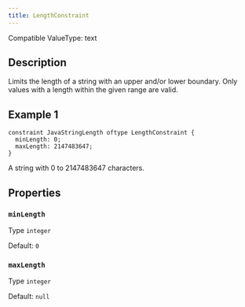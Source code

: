 ```yaml
---
title: LengthConstraint
---
```


<!-- Do NOT change this document as it is auto-generated from the language server -->

Compatible ValueType: text

## Description

Limits the length of a string with an upper and/or lower boundary. Only values with a length within the given range are valid.

## Example 1

```jayvee
constraint JavaStringLength oftype LengthConstraint {
  minLength: 0;
  maxLength: 2147483647;
}
```

A string with 0 to 2147483647 characters.

## Properties

### `minLength`

Type `integer`

Default: `0`

### `maxLength`

Type `integer`

Default: `null`
